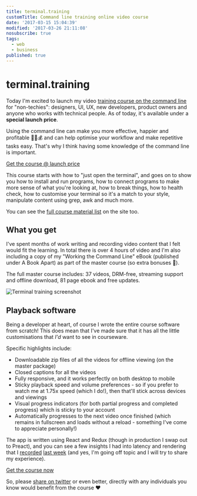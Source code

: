 ```yaml
---
title: terminal.training
customTitle: Command line training online video course
date: '2017-03-15 15:04:39'
modified: '2017-03-26 21:11:08'
nosubscribe: true
tags:
  - web
  - business
published: true
---
```

# terminal.training

Today I'm excited to launch my video [training course on the command line](https://terminal.training) for "non-techies": designers, UI, UX, new developers, product owners and anyone who works with technical people. As of today, it's available under a **special launch price**.

<!--more-->

Using the command line can make you more effective, happier and profitable 💪😺💰 and can help optimise your workflow and make repetitive tasks easy. That's why I think having some knowledge of the command line is important.

<a class="button" href="https://terminal.training#pricing">Get the course @ launch price</a>

This course starts with how to "just open the terminal", and goes on to show you how to install and run programs, how to connect programs to make more sense of what you're looking at, how to break things, how to health check, how to customise your terminal so it's a match to your style, manipulate content using grep, awk and much more.

You can see the [full course material list](https://terminal.training/#course-material) on the site too.

## What you get

I've spent months of work writing and recording video content that I felt would fit the learning. In total there is over 4 hours of video and I'm also including a copy of my "Working the Command Line" eBook (published under A Book Apart) as part of the master course (so extra bonuses 🎁).

The full master course includes: 37 videos, DRM-free, streaming support and offline download, 81 page ebook and free updates.

![Terminal training screenshot](/images/terminal-training.png)

## Playback software

Being a developer at heart, of course I wrote the entire course software from scratch! This does mean that I've made sure that it has all the little customisations that *I'd* want to see in courseware.

Specific highlights include:

- Downloadable zip files of all the videos for offline viewing (on the master package)
- Closed captions for all the videos
- Fully responsive, and it works perfectly on both desktop to mobile
- Sticky playback speed and volume preferences - so if you prefer to watch me at 1.75x speed (which I do!), then that'll stick across devices and viewings
- Visual progress indicators (for both partial progress and completed progress) which is sticky to your account
- Automatically progresses to the next video once finished (which remains in fullscreen and loads without a reload - something I've come to appreciate personally!)

The app is written using React and Redux (though in production I swap out to Preact), and you can see a few insights I had into latency and rendering that I [recorded](https://www.youtube.com/watch?v=7CGLIwJQs2I) [last week](https://www.youtube.com/watch?v=dkV9Zfiyo8Y) (and yes, I'm going off topic and I will try to share my experience).

<a class="button" href="https://terminal.training#pricing">Get the course now</a>

So, please [share on twitter](https://twitter.com/intent/tweet?text=Checking%20out%20@rem%27s%20online%20command%20line%20course%20%F0%9F%91%89%20https://terminal.training) or even better, directly with any individuals you know would benefit from the course ❤️
